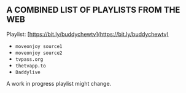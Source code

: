 ## A COMBINED LIST OF PLAYLISTS FROM THE WEB

Playlist: [https://bit.ly/buddychewtv](https://bit.ly/buddychewtv)
- `moveonjoy source1`
- `moveonjoy source2`
- `tvpass.org`
- `thetvapp.to`
- `Daddylive`

A work in progress playlist might change.
